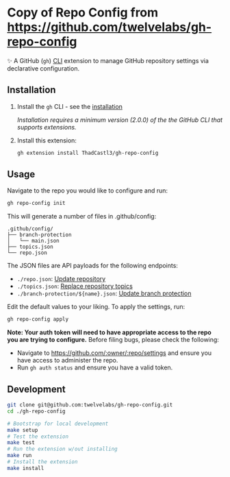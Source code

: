 # Copy of Repo Config from https://github.com/twelvelabs/gh-repo-config

:sparkles: A GitHub (`gh`) [CLI](https://cli.github.com) extension to manage GitHub repository settings via declarative configuration.

## Installation

1. Install the `gh` CLI - see the [installation](https://github.com/cli/cli#installation)

   _Installation requires a minimum version (2.0.0) of the the GitHub CLI that supports extensions._

2. Install this extension:

   ```sh
   gh extension install ThadCastl3/gh-repo-config
   ```

## Usage

Navigate to the repo you would like to configure and run:

```sh
gh repo-config init
```

This will generate a number of files in .github/config:

```text
.github/config/
├── branch-protection
│   └── main.json
├── topics.json
└── repo.json
```

The JSON files are API payloads for the following endpoints:

- `./repo.json`: [Update repository](https://docs.github.com/en/rest/repos/repos#update-a-repository)
- `./topics.json`: [Replace repository topics](https://docs.github.com/en/rest/repos/repos#replace-all-repository-topics)
- `./branch-protection/${name}.json`: [Update branch protection](https://docs.github.com/en/rest/branches/branch-protection#update-branch-protection)

Edit the default values to your liking. To apply the settings, run:

```sh
gh repo-config apply
```

**Note: Your auth token will need to have appropriate access to the repo you are trying to configure.** Before filing bugs, please check the following:

- Navigate to <https://github.com/:owner/:repo/settings> and ensure you have access to administer the repo.
- Run `gh auth status` and ensure you have a valid token.

## Development

```sh
git clone git@github.com:twelvelabs/gh-repo-config.git
cd ./gh-repo-config

# Bootstrap for local development
make setup
# Test the extension
make test
# Run the extension w/out installing
make run
# Install the extension
make install
```
